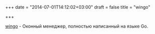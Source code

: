 +++
date = "2014-07-01T14:12:02+03:00"
draft = false
title = "wingo"

+++

<p><a href="https://github.com/BurntSushi/wingo">wingo</a>&nbsp;- Оконный менеджер, полностью написанный на языке Go.</p>

